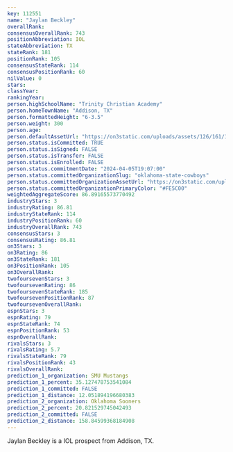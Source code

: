 ```yaml
---
key: 112551
name: "Jaylan Beckley"
overallRank: 
consensusOverallRank: 743
positionAbbreviation: IOL
stateAbbreviation: TX
stateRank: 181
positionRank: 105
consensusStateRank: 114
consensusPositionRank: 60
nilValue: 0
stars: 
classYear: 
rankingYear: 
person.highSchoolName: "Trinity Christian Academy"
person.homeTownName: "Addison, TX"
person.formattedHeight: "6-3.5"
person.weight: 300
person.age: 
person.defaultAssetUrl: "https://on3static.com/uploads/assets/126/161/161126.jpeg"
person.status.isCommitted: TRUE
person.status.isSigned: FALSE
person.status.isTransfer: FALSE
person.status.isEnrolled: FALSE
person.status.commitmentDate: "2024-04-05T19:07:00"
person.status.committedOrganizationSlug: "oklahoma-state-cowboys"
person.status.committedOrganizationAssetUrl: "https://on3static.com/uploads/assets/128/150/150128.svg"
person.status.committedOrganizationPrimaryColor: "#FE5C00"
weightedAggregateScore: 86.89165573770492
industryStars: 3
industryRating: 86.81
industryStateRank: 114
industryPositionRank: 60
industryOverallRank: 743
consensusStars: 3
consensusRating: 86.81
on3Stars: 3
on3Rating: 86
on3StateRank: 181
on3PositionRank: 105
on3OverallRank: 
twofoursevenStars: 3
twofoursevenRating: 86
twofoursevenStateRank: 185
twofoursevenPositionRank: 87
twofoursevenOverallRank: 
espnStars: 3
espnRating: 79
espnStateRank: 74
espnPositionRank: 53
espnOverallRank: 
rivalsStars: 3
rivalsRating: 5.7
rivalsStateRank: 79
rivalsPositionRank: 43
rivalsOverallRank: 
prediction_1_organization: SMU Mustangs
prediction_1_percent: 35.127478753541084
prediction_1_committed: FALSE
prediction_1_distance: 12.051894196680383
prediction_2_organization: Oklahoma Sooners
prediction_2_percent: 20.821529745042493
prediction_2_committed: FALSE
prediction_2_distance: 158.84599368184908
---
```

Jaylan Beckley is a IOL prospect from Addison, TX.